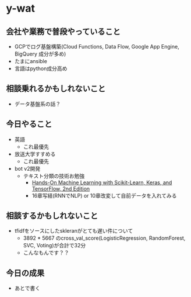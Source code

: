 # y-wat

## 会社や業務で普段やっていること
- GCPでログ基盤構築(Cloud Functions, Data Flow, Google App Engine, BigQuery 成分が多め)
- たまにansible
- 言語はpython成分高め

## 相談乗れるかもしれないこと
- データ基盤系の話？

## 今日やること
- 英語
  - これ最優先
- 放送大学すすめる
  - これ最優先
- bot v2開発
  - テキスト分類の技術お勉強
    - [Hands-On Machine Learning with Scikit-Learn, Keras, and TensorFlow, 2nd Edition](https://www.oreilly.com/library/view/hands-on-machine-learning/9781492032632/)
    - 16章写経(RNNでNLP) or 10章改変して自前データを入れてみる

## 相談するかもしれないこと
- tfidfをソースにしたskleranがとても遅い件について
  - 3892 * 5667 のcross_val_score(LogisticRegression, RandomForest, SVC, Voting)が合計で32分
  - こんなもんです？？

## 今日の成果
- あとで書く
